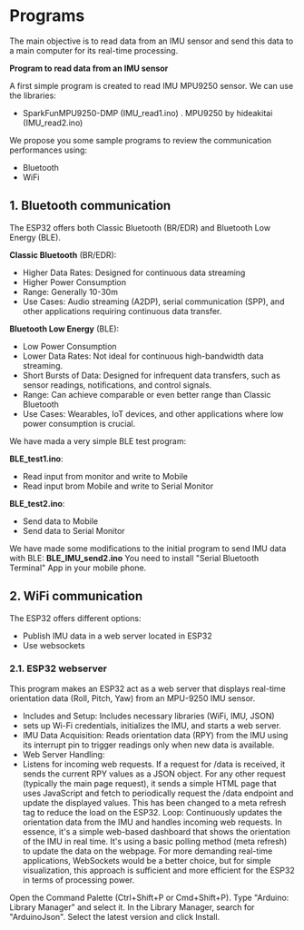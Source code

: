 # **Programs**

The main objective is to read data from an IMU sensor and send this data to a main computer for its real-time processing.

**Program to read data from an IMU sensor**

A first simple program is created to read IMU MPU9250 sensor. We can use the libraries:
- SparkFunMPU9250-DMP (IMU_read1.ino)
. MPU9250 by hideakitai (IMU_read2.ino)

We propose you some sample programs to review the communication performances using:
- Bluetooth 
- WiFi

## **1. Bluetooth communication**

The ESP32 offers both Classic Bluetooth (BR/EDR) and Bluetooth Low Energy (BLE).

**Classic Bluetooth** (BR/EDR):

- Higher Data Rates: Designed for continuous data streaming
- Higher Power Consumption
- Range: Generally 10-30m
- Use Cases: Audio streaming (A2DP), serial communication (SPP), and other applications requiring continuous data transfer.

**Bluetooth Low Energy** (BLE):

- Low Power Consumption
- Lower Data Rates: Not ideal for continuous high-bandwidth data streaming.
- Short Bursts of Data: Designed for infrequent data transfers, such as sensor readings, notifications, and control signals.
- Range: Can achieve comparable or even better range than Classic Bluetooth 
- Use Cases: Wearables, IoT devices, and other applications where low power consumption is crucial.

We have mada a very simple BLE test program: 

**BLE_test1.ino**:
- Read input from monitor and write to Mobile
- Read input brom Mobile and write to Serial Monitor

**BLE_test2.ino**:
- Send data to Mobile
- Send data to Serial Monitor

We have made some modifications to the initial program to send IMU data with BLE: **BLE_IMU_send2.ino**
You need to install "Serial Bluetooth Terminal" App in your mobile phone.

## **2. WiFi communication**

The ESP32 offers different options:
- Publish IMU data in a web server located in ESP32
- Use websockets

### **2.1. ESP32 webserver**

This program makes an ESP32 act as a web server that displays real-time orientation data (Roll, Pitch, Yaw) from an MPU-9250 IMU sensor.

- Includes and Setup: Includes necessary libraries (WiFi, IMU, JSON)
- sets up Wi-Fi credentials, initializes the IMU, and starts a web server.
- IMU Data Acquisition: Reads orientation data (RPY) from the IMU using its interrupt pin to trigger readings only when new data is available.
- Web Server Handling:
- Listens for incoming web requests.
If a request for /data is received, it sends the current RPY values as a JSON object.
For any other request (typically the main page request), it sends a simple HTML page that uses JavaScript and fetch to periodically request the /data endpoint and update the displayed values. This has been changed to a meta refresh tag to reduce the load on the ESP32.
Loop: Continuously updates the orientation data from the IMU and handles incoming web requests.
In essence, it's a simple web-based dashboard that shows the orientation of the IMU in real time. It's using a basic polling method (meta refresh) to update the data on the webpage. For more demanding real-time applications, WebSockets would be a better choice, but for simple visualization, this approach is sufficient and more efficient for the ESP32 in terms of processing power.

Open the Command Palette (Ctrl+Shift+P or Cmd+Shift+P).
Type "Arduino: Library Manager" and select it.
In the Library Manager, search for "ArduinoJson".
Select the latest version and click Install.


